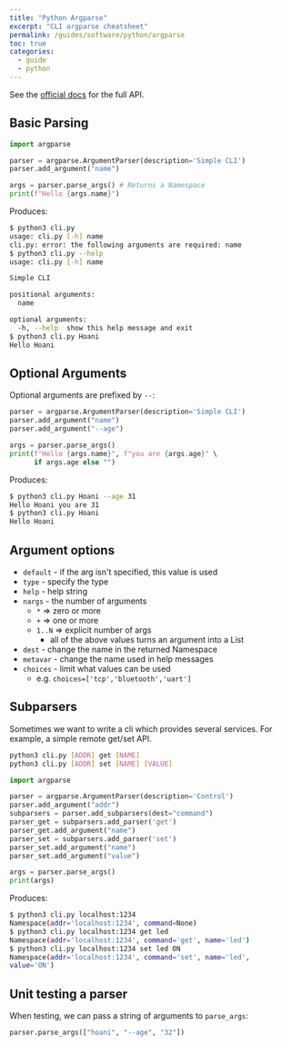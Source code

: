 ```yaml
---
title: "Python Argparse"
excerpt: "CLI argparse cheatsheet"
permalink: /guides/software/python/argparse
toc: true
categories:
  - guide
  - python
---
```


See the [official docs](https://docs.python.org/3/library/argparse.html#name-or-flags) for the full API.

## Basic Parsing

```python
import argparse

parser = argparse.ArgumentParser(description='Simple CLI')
parser.add_argument("name")

args = parser.parse_args() # Returns a Namespace
print(f"Hello {args.name}")
```

Produces:
```sh
$ python3 cli.py
usage: cli.py [-h] name
cli.py: error: the following arguments are required: name
$ python3 cli.py --help
usage: cli.py [-h] name

Simple CLI

positional arguments:
  name

optional arguments:
  -h, --help  show this help message and exit
$ python3 cli.py Hoani
Hello Hoani
```

## Optional Arguments

Optional arguments are prefixed by `--`:

```python
parser = argparse.ArgumentParser(description='Simple CLI')
parser.add_argument("name")
parser.add_argument("--age")

args = parser.parse_args()
print(f"Hello {args.name}", f"you are {args.age}" \
      if args.age else "")
```

Produces:
```sh
$ python3 cli.py Hoani --age 31
Hello Hoani you are 31
$ python3 cli.py Hoani
Hello Hoani
```

## Argument options

* `default` - if the arg isn't specified, this value is used
* `type` - specify the type
* `help` - help string
* `nargs` - the number of arguments
    * `*` => zero or more
    * `+` => one or more
    * `1..N` => explicit number of args
        * all of the above values turns an argument into a List
* `dest` - change the name in the returned Namespace
* `metavar` - change the name used in help messages
* `choices` - limit what values can be used
    * e.g. `choices=['tcp','bluetooth','uart']`

## Subparsers

Sometimes we want to write a cli which provides several services. For example, a simple remote get/set API.

```sh
python3 cli.py [ADDR] get [NAME] 
python3 cli.py [ADDR] set [NAME] [VALUE] 
```

```python
import argparse

parser = argparse.ArgumentParser(description='Control')
parser.add_argument("addr")
subparsers = parser.add_subparsers(dest="command")
parser_get = subparsers.add_parser('get')
parser_get.add_argument("name")
parser_set = subparsers.add_parser('set')
parser_set.add_argument("name")
parser_set.add_argument("value")

args = parser.parse_args()
print(args)
```

Produces:
```sh
$ python3 cli.py localhost:1234         
Namespace(addr='localhost:1234', command=None)
$ python3 cli.py localhost:1234 get led
Namespace(addr='localhost:1234', command='get', name='led')
$ python3 cli.py localhost:1234 set led ON
Namespace(addr='localhost:1234', command='set', name='led', 
value='ON')
```

## Unit testing a parser

When testing, we can pass a string of arguments to `parse_args`:

```python
parser.parse_args(["hoani", "--age", "32"])
```
